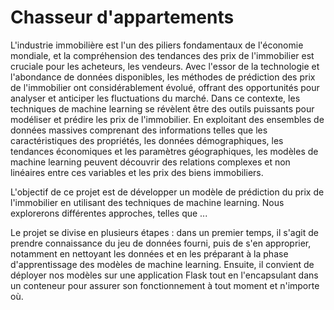 # Chasseur d'appartements

L'industrie immobilière est l'un des piliers fondamentaux de l'économie mondiale, et la compréhension des tendances des prix de l'immobilier est cruciale pour les acheteurs, les vendeurs. Avec l'essor de la technologie et l'abondance de données disponibles, les méthodes de prédiction des prix de l'immobilier ont considérablement évolué, offrant des opportunités pour analyser et anticiper les fluctuations du marché.
Dans ce contexte, les techniques de machine learning se révèlent être des outils puissants pour modéliser et prédire les prix de l'immobilier. En exploitant des ensembles de données massives comprenant des informations telles que les caractéristiques des propriétés, les données démographiques, les tendances économiques et les paramètres géographiques, les modèles de machine learning peuvent découvrir des relations complexes et non linéaires entre ces variables et les prix des biens immobiliers.

L'objectif de ce projet est de développer un modèle de prédiction du prix de l'immobilier en utilisant des techniques de machine learning. Nous explorerons différentes approches, telles que ...

Le projet se divise en plusieurs étapes : dans un premier temps, il s'agit de prendre connaissance du jeu de données fourni, puis de s'en approprier, notamment en nettoyant les données et en les préparant à la phase d'apprentissage des modèles de machine learning. Ensuite, il convient de déployer nos modèles sur une application Flask tout en l'encapsulant dans un conteneur pour assurer son fonctionnement à tout moment et n'importe où.
